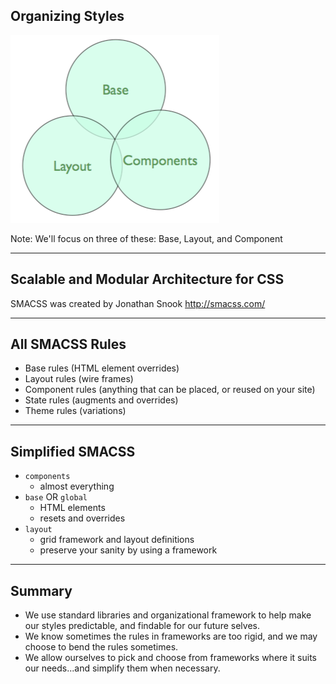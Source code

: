 ## Organizing Styles

![Image: Base, Layout, Components](assets/style-framework.png)

Note: We'll focus on three of these: Base, Layout, and Component

---------------------------------------
## Scalable and Modular Architecture for CSS

SMACSS was created by Jonathan Snook
http://smacss.com/

----------
## All SMACSS Rules

- Base rules (HTML element overrides)
- Layout rules (wire frames)
- Component rules (anything that can be placed, or reused on your site)
- State rules (augments and overrides)
- Theme rules (variations)

----------
## Simplified SMACSS

- ``components``
  - almost everything
- ``base`` OR ``global``
  - HTML elements
  - resets and overrides
- ``layout``
  - grid framework and layout definitions
  - preserve your sanity by using a framework

----------
## Summary

- We use standard libraries and organizational framework to help make our styles predictable, and findable for our future selves.
- We know sometimes the rules in frameworks are too rigid, and we may choose to bend the rules sometimes.
- We allow ourselves to pick and choose from frameworks where it suits our needs...and simplify them when necessary.